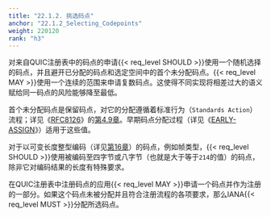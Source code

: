 ```yaml
---
title: "22.1.2. 挑选码点"
anchor: "22.1.2_Selecting_Codepoints"
weight: 220120
rank: "h3"
---
```


对来自QUIC注册表中的码点的申请{{< req_level SHOULD >}}使用一个随机选择的码点，并且避开已分配的码点和选定空间中的首个未分配码点。{{< req_level MAY >}}使用一个连续的范围来申请复数码点。这使得不同实现将相差过大的语义赋给同一码点的风险能够降至最低。

首个未分配码点是保留码点，对它的分配遵循着标准行为（`Standards Action`）流程；详见《[RFC8126](https://www.rfc-editor.org/info/rfc8126)》的[第4.9章](https://www.rfc-editor.org/rfc/rfc8126.html#section-4.9)。早期码点分配过程（详见《[EARLY-ASSIGN](https://www.rfc-editor.org/info/rfc7120)》）适用于这些值。

对于以可变长度整型编码（详见[第16章](#16_Variable-Length_Integer_Encoding)）的码点，例如帧类型，{{< req_level SHOULD >}}使用被编码至四字节或八字节（也就是大于等于`214`的值）的码点，除非它对编码结果的长度有特殊要求。

在QUIC注册表中注册码点的应用{{< req_level MAY >}}申请一个码点并作为注册的一部分。如果这个码点未被分配并且符合注册流程的各项要求，那么IANA{{< req_level MUST >}}分配所选码点。
